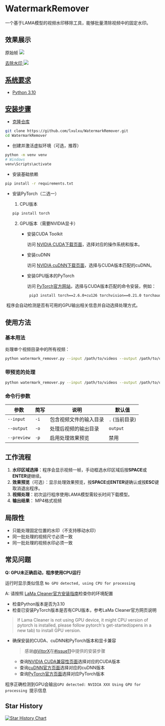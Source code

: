 # WatermarkRemover

一个基于LAMA模型的视频水印移除工具，能够批量清除视频中的固定水印。

## 效果展示

原始帧
<a href=''><img src='https://raw.githubusercontent.com/lxulxu/WatermarkRemover/master/image/origin.jpg'>

去除水印
<a href=''><img src='https://raw.githubusercontent.com/lxulxu/WatermarkRemover/master/image/no_watermark.jpg'>

## 系统要求

- Python 3.10

## 安装步骤

- 克隆仓库

```bash
git clone https://github.com/lxulxu/WatermarkRemover.git
cd WatermarkRemover
```

- 创建并激活虚拟环境（可选，推荐）

```bash
python -m venv venv
# Windows
venv\Scripts\activate
```

- 安装基础依赖

```bash
pip install -r requirements.txt
```

- 安装PyTorch（二选一）

  1. CPU版本

    ```bash
    pip install torch
    ```
  
  2. GPU版本（需要NVIDIA显卡）

      - 安装CUDA Toolkit

  	    访问 [NVIDIA CUDA下载页面](https://developer.nvidia.com/cuda-downloads)，选择对应的操作系统和版本。

      - 安装cuDNN
  
        访问 [NVIDIA cuDNN下载页面](https://developer.nvidia.com/cudnn-downloads)，选择与CUDA版本匹配的cuDNN。

      - 安装GPU版本的PyTorch

        访问 [PyTorch官方网站](https://pytorch.org/get-started/locally/)，选择与CUDA版本匹配的命令安装，例如：
        
  
         ```bash
          pip3 install torch==2.6.0+cu126 torchvision==0.21.0 torchaudio==2.6.0+cu126 --index-url https://download.pytorch.org/whl/cu126
         ```
  


​	程序会自动检测是否有可用的GPU输出相关信息并自动选择处理方式。

## 使用方法

### 基本用法

处理单个视频目录中的所有视频：

```bash
python watermark_remover.py --input /path/to/videos --output /path/to/output
```

### 带预览的处理

```bash
python watermark_remover.py --input /path/to/videos --output /path/to/output --preview
```

### 命令行参数

| 参数        | 简写 | 说明                   | 默认值         |
| ----------- | ---- | ---------------------- | -------------- |
| `--input`   | `-i` | 包含视频文件的输入目录 | `.` (当前目录) |
| `--output`  | `-o` | 处理后视频的输出目录   | `output`       |
| `--preview` | `-p` | 启用处理效果预览       | 禁用           |

## 工作流程

1. **水印区域选择**：程序会显示视频一帧，手动框选水印区域后按**SPACE**或**ENTER**键继续。
2. **效果预览**（可选）：显示处理效果预览，按**SPACE**或**ENTER**键确认或按**ESC**键取消退出程序。
3. **视频处理**：初次运行程序使用LAMA模型需较长时间下载模型。
4. **输出结果**： MP4格式视频

## 局限性

- 只能处理固定位置的水印（不支持移动水印）
- 同一批处理的视频尺寸必须一致
- 同一批处理的视频水印必须一致

## 常见问题

 **Q: GPU未正确启动，程序使用CPU运行**

 运行时显示类似信息 `No GPU detected, using CPU for processing`

A: 请按照 [LaMa Cleaner官方安装指南](https://lama-cleaner-docs.vercel.app/install/pip)检查你的环境配置

  - 检查Python版本是否为3.10
  - 检查已安装PyTorch版本是否有CPU版本，参考LaMa Cleaner官方网页说明

  > If Lama Cleaner is not using GPU device, it might CPU version of pytorch is installed, please follow pytorch's get-started(opens in a new tab) to install GPU version.
  
  - 确保安装的CUDA、cuDNN和PyTorch版本和显卡兼容

    > 感谢[@VitorX](https://github.com/VitorX)在[#issue11](https://github.com/lxulxu/WatermarkRemover/issues/11#issuecomment-3422248098)中提供的安装步骤

    - 查询[NVIDIA CUDA兼容性页面](https://en.wikipedia.org/wiki/CUDA#GPUs_supported)选择对应的CUDA版本
    - 查询[cuDNN官方页面](developer.nvidia.com/rdp/cudnn-archive)选择对应的cuDNN版本
    - 查询[PyTorch官方页面](https://pytorch.org/get-started/locally/)选择对应PyTorch版本

  程序正确检测到GPU会输出`GPU detected: NVIDIA XXX Using GPU for processing `提示信息

## Star History

[![Star History Chart](https://api.star-history.com/svg?repos=lxulxu/WatermarkRemover&type=Date)](https://star-history.com/#lxulxu/WatermarkRemover&Date)

